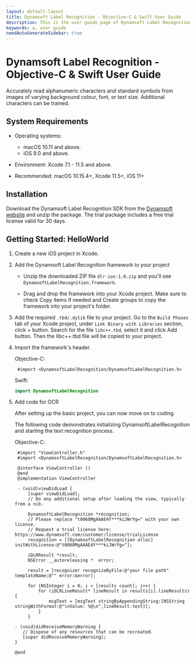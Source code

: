 ```yaml
---
layout: default-layout
title: Dynamsoft Label Recognition - Objective-C & Swift User Guide
description: This is the user guide page of Dynamsoft Label Recognition for iOS SDK.
keywords: a, user guide
needAutoGenerateSidebar: true
---
```


# Dynamsoft Label Recognition - Objective-C & Swift User Guide

Accurately read alphanumeric characters and standard symbols from images of varying background colour, font, or text size. Additional characters can be trained.

## System Requirements

- Operating systems:
   - macOS 10.11 and above.
   - iOS 9.0 and above. 
- Environment: Xcode 7.1 - 11.5 and above.  

- Recommended: macOS 10.15.4+, Xcode 11.5+, iOS 11+


## Installation

Download the Dynamsoft Label Recognition SDK from the [Dynamsoft website](https://www.dynamsoft.com/label-recognition/downloads) and unzip the package. The trial package includes a free trial license valid for 30 days.   

## Getting Started: HelloWorld

1. Create a new iOS project in Xcode.
2. Add the Dynamsoft Label Recognition framework to your project

   - Unzip the downloaded ZIP file `dlr-ios-1.0.zip` and you'll see `DynamsoftLabelRecognition.framework`.

   - Drag and drop the framework into your Xcode project. Make sure to check Copy items if needed and Create groups to copy the framework into your project's folder.
   
3. Add the required `.tbd/.dylib` file to your project.
   Go to the `Build Phases` tab of your Xcode project, under `Link Binary with Libraries` section, click + button. Search for the file `libc++.tbd`, select it and click Add button. Then the libc++.tbd file will be copied to your project.

4. Import the framework's header.

   Objective-C:

   ```objc
    #import <DynamsoftLabelRecognition/DynamsoftLabelRecognition.h>
   ```

   Swift:
   ```Swift
   import DynamsoftLabelRecognition
   ```   
5. Add code for OCR

   After setting up the basic project, you can now move on to coding.

   The following code demonstrates initializing DynamsoftLabelRecognition and starting the text recognition process.

   Objective-C:

   ```objc
    #import "ViewController.h"
    #import <DynamsoftLabelRecognition/DynamsoftLabelRecognition.h>

    @interface ViewController ()
    @end
    @implementation ViewController

    - (void)viewDidLoad {
        [super viewDidLoad];
        // Do any additional setup after loading the view, typically from a nib.

        DynamsoftLabelRecognition *recognition;
        // Please replace "t0068MgAAAE4Y***kiJWrYg=" with your own license.
        // Request a trial license here: https://www.dynamsoft.com/customer/license/trialLicense
        recognition = [[DynamsoftLabelRecognition alloc] initWithLicense:@"t0068MgAAAE4Y***kiJWrYg="];

        iDLRResult *result;
        NSError __autoreleasing *  error;

        result = [recognizer recognizeByFile:@"your file path" templateName:@"" error:&error];

        for (NSInteger i = 0; i < [results count]; i++) {
            for (iDLRLineResult* lineResult in results[i].lineResults) {
                msgText = [msgText stringByAppendingString:[NSString stringWithFormat:@"\nValue: %@\n",lineResult.text]];
            }
        }

   - (void)didReceiveMemoryWarning {
      // Dispose of any resources that can be recreated.
      [super didReceiveMemoryWarning];
   }

   @end
   ```
   
   